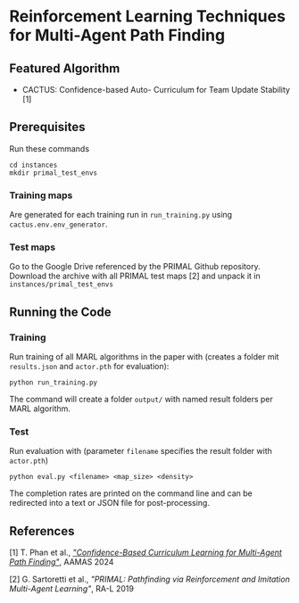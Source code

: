 # Reinforcement Learning Techniques for Multi-Agent Path Finding

## Featured Algorithm

- CACTUS: Confidence-based Auto- Curriculum for Team Update Stability [1]

## Prerequisites
Run these commands
```
cd instances
mkdir primal_test_envs
```
### Training maps
Are generated for each training run in `run_training.py` using `cactus.env.env_generator`.

### Test maps
Go to the Google Drive referenced by the PRIMAL Github repository. Download the archive with all PRIMAL test maps [2] and unpack it in `instances/primal_test_envs`

## Running the Code

### Training

Run training of all MARL algorithms in the paper with (creates a folder mit `results.json` and `actor.pth` for evaluation):

```
python run_training.py
```

The command will create a folder `output/` with named result folders per MARL algorithm.

### Test

Run evaluation with (parameter `filename` specifies the result folder with `actor.pth`)
```
python eval.py <filename> <map_size> <density>
```

The completion rates are printed on the command line and can be redirected into a text or JSON file for post-processing.

## References

[1] T. Phan et al., [*"Confidence-Based Curriculum Learning for Multi-Agent Path Finding"*](https://www.ifaamas.org/Proceedings/aamas2024/pdfs/p1558.pdf), AAMAS 2024

[2] G. Sartoretti et al., *"PRIMAL: Pathfinding via Reinforcement and Imitation Multi-Agent Learning"*, RA-L 2019
